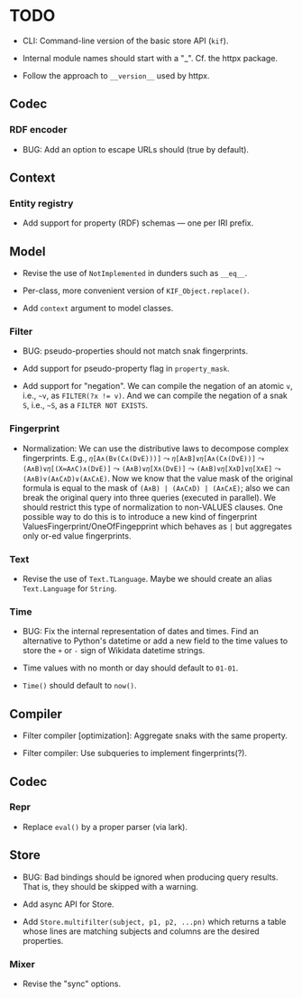 # TODO

- CLI: Command-line version of the basic store API (`kif`).

- Internal module names should start with a "_".  Cf. the httpx package.

- Follow the approach to `__version__` used by httpx.

## Codec

### RDF encoder

- BUG: Add an option to escape URLs should (true by default).

## Context

### Entity registry

- Add support for property (RDF) schemas — one per IRI prefix.

## Model

- Revise the use of `NotImplemented` in dunders such as `__eq__`.

- Per-class, more convenient version of `KIF_Object.replace()`.

- Add `context` argument to model classes.

### Filter

- BUG: pseudo-properties should not match snak fingerprints.

- Add support for pseudo-property flag in `property_mask`.

- Add support for "negation".  We can compile the negation of an atomic `v`,
  i.e., `~v`, as `FILTER(?x != v)`.  And we can compile the negation of a
  snak `S`, i.e., `~S`, as a `FILTER NOT EXISTS`.

### Fingerprint

- Normalization: We can use the distributive laws to decompose complex
  fingerprints.  E.g., `𝜂[A∧(B∨(C∧(D∨E)))]` ⤳ `𝜂[A∧B]∨𝜂[A∧(C∧(D∨E))]` ⤳
  `(A∧B)∨𝜂[(X≔A∧C)∧(D∨E)]` ⤳ `(A∧B)∨𝜂[X∧(D∨E)]` ⤳ `(A∧B)∨𝜂[X∧D]∨𝜂[X∧E]` ⤳
  `(A∧B)∨(A∧C∧D)∨(A∧C∧E)`. Now we know that the value mask of the original
  formula is equal to the mask of `(A∧B) | (A∧C∧D) | (A∧C∧E)`; also we can
  break the original query into three queries (executed in parallel).  We
  should restrict this type of normalization to non-VALUES clauses.  One
  possible way to do this is to introduce a new kind of fingerprint
  ValuesFingerprint/OneOfFingepprint which behaves as `|` but aggregates
  only or-ed value fingerprints.

### Text

- Revise the use of `Text.TLanguage`.  Maybe we should create an alias
  `Text.Language` for `String`.

### Time

- BUG: Fix the internal representation of dates and times.  Find an
  alternative to Python's datetime or add a new field to the time values to
  store the `+` or `-` sign of Wikidata datetime strings.

- Time values with no month or day should default to `01-01`.

- `Time()` should default to `now()`.

## Compiler

- Filter compiler [optimization]: Aggregate snaks with the same property.

- Filter compiler: Use subqueries to implement fingerprints(?).

## Codec

### Repr

- Replace `eval()` by a proper parser (via lark).

## Store

- BUG: Bad bindings should be ignored when producing query results.  That
  is, they should be skipped with a warning.

- Add async API for Store.

- Add `Store.multifilter(subject, p1, p2, ...pn)` which returns a table
  whose lines are matching subjects and columns are the desired properties.

### Mixer

- Revise the "sync" options.
